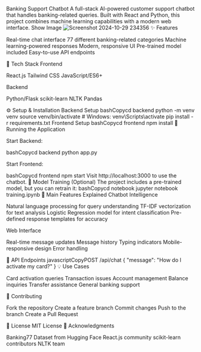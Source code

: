 Banking Support Chatbot
A full-stack AI-powered customer support chatbot that handles banking-related queries. Built with React and Python, this project combines machine learning capabilities with a modern web interface.
Show Image
![Screenshot 2024-10-29 234356](https://github.com/user-attachments/assets/0955a533-1bf6-42a1-8095-60f9aed1a722)
✨ Features

Real-time chat interface
77 different banking-related categories
Machine learning-powered responses
Modern, responsive UI
Pre-trained model included
Easy-to-use API endpoints

🚀 Tech Stack
Frontend

React.js
Tailwind CSS
JavaScript/ES6+

Backend

Python/Flask
scikit-learn
NLTK
Pandas

⚙️ Setup & Installation
Backend Setup
bashCopycd backend
python -m venv venv
source venv/bin/activate  # Windows: venv\Scripts\activate
pip install -r requirements.txt
Frontend Setup
bashCopycd frontend
npm install
🚀 Running the Application

Start Backend:

bashCopycd backend
python app.py

Start Frontend:

bashCopycd frontend
npm start
Visit http://localhost:3000 to use the chatbot.
🔧 Model Training (Optional)
The project includes a pre-trained model, but you can retrain it:
bashCopycd notebook
jupyter notebook training.ipynb
🌟 Main Features Explained
Chatbot Intelligence

Natural language processing for query understanding
TF-IDF vectorization for text analysis
Logistic Regression model for intent classification
Pre-defined response templates for accuracy

Web Interface

Real-time message updates
Message history
Typing indicators
Mobile-responsive design
Error handling

📡 API Endpoints
javascriptCopyPOST /api/chat
{
    "message": "How do I activate my card?"
}
💡 Use Cases

Card activation queries
Transaction issues
Account management
Balance inquiries
Transfer assistance
General banking support

🤝 Contributing

Fork the repository
Create a feature branch
Commit changes
Push to the branch
Create a Pull Request

📄 License
MIT License
👏 Acknowledgments

Banking77 Dataset from Hugging Face
React.js community
scikit-learn contributors
NLTK team
